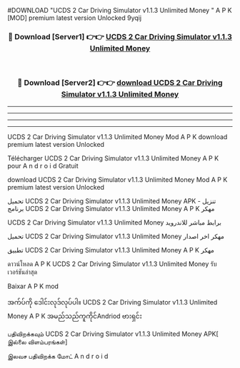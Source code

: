 #DOWNLOAD "UCDS 2 Car Driving Simulator v1.1.3 Unlimited Money " A P K [MOD] premium latest version Unlocked 9yqij 



<div align="center">

<h3>🔴 Download [Server1] 👉👉 <a href="https://apkdownload12.web.app/?title=UCDS 2 Car Driving Simulator v1.1.3 Unlimited Money ">UCDS 2 Car Driving Simulator v1.1.3 Unlimited Money  </a></h3><br>

<h3>🔴 Download [Server2] 👉👉 <a href="https://apkdownload12.web.app/?title=UCDS 2 Car Driving Simulator v1.1.3 Unlimited Money ">download UCDS 2 Car Driving Simulator v1.1.3 Unlimited Money  </a></h3>
</div>


----------------------------------------------------------

----------------------------------------------------------

----------------------------------------------------------

----------------------------------------------------------


UCDS 2 Car Driving Simulator v1.1.3 Unlimited Money  Mod A P K download premium latest version Unlocked

Télécharger  UCDS 2 Car Driving Simulator v1.1.3 Unlimited Money  A P K pour A n d r o i d Gratuit

download UCDS 2 Car Driving Simulator v1.1.3 Unlimited Money  Mod A P K premium latest version Unlocked

تحميل UCDS 2 Car Driving Simulator v1.1.3 Unlimited Money  APK - تنزيل برنامج UCDS 2 Car Driving Simulator v1.1.3 Unlimited Money  A P K مهكر

UCDS 2 Car Driving Simulator v1.1.3 Unlimited Money  برابط مباشر للاندرويد

تحميل UCDS 2 Car Driving Simulator v1.1.3 Unlimited Money  مهكر اخر اصدار

تطبيق UCDS 2 Car Driving Simulator v1.1.3 Unlimited Money  A P K مهكر

ดาวน์โหลด A P K UCDS 2 Car Driving Simulator v1.1.3 Unlimited Money  รับเวอร์ชันล่าสุด

Baixar A P K mod

အက်ပ်ကို ဒေါင်းလုဒ်လုပ်ပါ။ UCDS 2 Car Driving Simulator v1.1.3 Unlimited Money  A P K အမည်သည်ကူကိုင်Andriod ဗားရှင်း

பதிவிறக்கவும் UCDS 2 Car Driving Simulator v1.1.3 Unlimited Money  APK[ இல்லை விளம்பரங்கள்] 
 
இலவச பதிவிறக்க மோட் A n d r o i d



